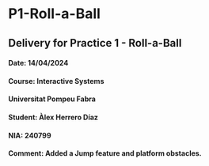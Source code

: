 # P1-Roll-a-Ball
## Delivery for Practice 1 - Roll-a-Ball
#### Date: 14/04/2024
#### Course: Interactive Systems
#### Universitat Pompeu Fabra
#### Student: Àlex Herrero Díaz
#### NIA: 240799
#### Comment: Added a Jump feature and platform obstacles.
